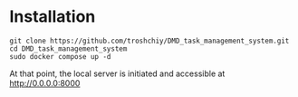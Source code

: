 # Installation

```commandline
git clone https://github.com/troshchiy/DMD_task_management_system.git
cd DMD_task_management_system
sudo docker compose up -d
```
At that point, the local server is initiated and accessible at http://0.0.0.0:8000
